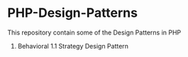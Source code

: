 # PHP-Design-Patterns

This repository contain some of the Design Patterns in PHP

1. Behavioral
  1.1 Strategy Design Pattern
